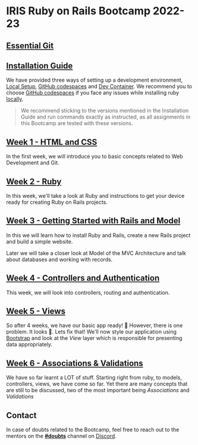# IRIS Ruby on Rails Bootcamp 2022-23

## [Essential Git](/essential_git.md)

## [Installation Guide](/setup)
We have provided three ways of setting up a development environment,
[Local Setup](/setup/local_setup.md), [GitHub codespaces](/setup/github_codespaces.md)
and [Dev Container](/setup/dev_container.md). We recommend you to choose [GitHub codespaces](/setup/github_codespaces.md)
if you face any issues while installing ruby [locally](/setup/local_setup.md).

> We recommend sticking to the versions mentioned in the Installation Guide and
> run commands exactly as instructed, as all assignments in this Bootcamp are
> tested with these versions.

## [Week 1 - HTML and CSS](/week_1)
In the first week, we will introduce you to basic concepts related to Web Development and Git.

## [Week 2 - Ruby](/week_2)
In this week, we'll take a look at Ruby and instructions to get your device ready for creating Ruby on Rails projects.

## [Week 3 - Getting Started with Rails and Model](/week_3)
In this we will learn how to install Ruby and Rails,
create a new Rails project and build a simple website.

Later we will take a closer look at Model of the MVC Architecture and talk about databases and working with records.

## [Week 4 - Controllers and Authentication](/week_4)

This week, we will look into controllers, routing and authentication.

## [Week 5 - Views](/week_5)

So after 4 weeks, we have our basic app ready! 🥳
However, there is one problem. It looks 🥴. Lets fix that! We'll now style our application using [Bootstrap](https://getbootstrap.com/docs/5.0/getting-started/introduction/) and look at the _View_ layer which is responsible for presenting data appropriately.

## [Week 6 - Associations & Validations](/week_6)
We have so far learnt a LOT of stuff. Starting right from ruby, to models, controllers, views, we have come so far. Yet there are many concepts that are still to be discussed, two of the most important being *Associations* and *Validations*

## Contact
In case of doubts related to the Bootcamp, feel free to reach out to the mentors on the [**#doubts**](https://discord.com/channels/1052463702558908416/1052467811143913552) channel on [Discord](https://discord.gg/HQKpB6XH).
